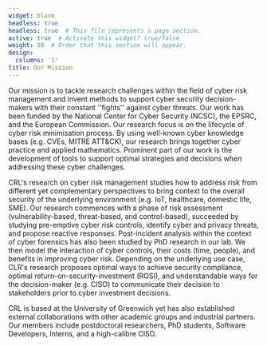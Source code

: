 ```yaml
---
widget: blank
headless: true
headless: true  # This file represents a page section.
active: true  # Activate this widget? true/false
weight: 20  # Order that this section will appear.
design:
  columns: '1'
title: Our Mission
---
```

Our mission is to tackle research challenges within the field of cyber risk management and invent methods to support cyber security decision-makers with their constant ''fights'' against cyber threats. Our work has been funded by the National Center for Cyber Security (NCSC), the EPSRC, and the European Commission. Our research focus is on the lifecycle of cyber risk minimisation process. By using well-known cyber knowledge bases (e.g. CVEs, MITRE ATT&CK), our research brings together cyber practice and applied mathematics. Prominent part of our work is the development of tools to support optimal strategies and decisions when addressing these cyber challenges.

CRL's research on cyber risk management studies how to address risk from different yet complementary perspectives to bring context to the overall security of the underlying environment (e.g. IoT, healthcare, domestic life, SME). Our research commences with a phase of risk assessment (vulnerability-based, threat-based, and control-based), succeeded by studying pre-emptive cyber risk controls, identify cyber and privacy threats, and propose reactive responses. Post-incident analysis within the context of cyber forensics has also been studied by PhD research in our lab. We then model the interaction of cyber controls, their costs (time, people), and benefits in improving cyber risk. Depending on the underlying use case, CLR's research proposes optimal ways to achieve security compliance, optimal return-on-security-investment (ROSI), and understandable ways for the decision-maker (e.g. CISO) to communicate their decision to stakeholders prior to cyber investment decisions.

CRL is based at the University of Greenwich yet has also established external collaborations with other academic groups and industrial partners. Our members include postdoctoral researchers, PhD students, Software Developers, Interns, and a high-calibre CISO. 

<!-- Our academic partners are City University of London, Imperial College, UCL, Queen Mary University of London, University of Bristol, University of Reading, University of Piraeus Research Centre, University of Delft, University of Surrey, University of Houston. Industrial partners have collaborated in the past or currently collaborate with CRL include the IASME Consortium, BT, Nokia, Phillips, ATOS, NEC, Intrasoft International, Ubitech Limited, Almerys, Schneider Electric, and Engineering. We are also collaborating with the MITRE Association. -->
